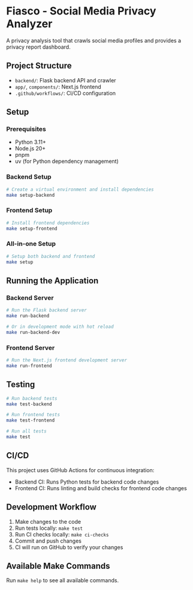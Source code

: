 # Fiasco - Social Media Privacy Analyzer

A privacy analysis tool that crawls social media profiles and provides a privacy report dashboard.

## Project Structure

- `backend/`: Flask backend API and crawler
- `app/`, `components/`: Next.js frontend
- `.github/workflows/`: CI/CD configuration

## Setup

### Prerequisites

- Python 3.11+
- Node.js 20+
- pnpm
- uv (for Python dependency management)

### Backend Setup

```bash
# Create a virtual environment and install dependencies
make setup-backend
```

### Frontend Setup

```bash
# Install frontend dependencies
make setup-frontend
```

### All-in-one Setup

```bash
# Setup both backend and frontend
make setup
```

## Running the Application

### Backend Server

```bash
# Run the Flask backend server
make run-backend

# Or in development mode with hot reload
make run-backend-dev
```

### Frontend Server

```bash
# Run the Next.js frontend development server
make run-frontend
```

## Testing

```bash
# Run backend tests
make test-backend

# Run frontend tests
make test-frontend

# Run all tests
make test
```

## CI/CD

This project uses GitHub Actions for continuous integration:

- Backend CI: Runs Python tests for backend code changes
- Frontend CI: Runs linting and build checks for frontend code changes

## Development Workflow

1. Make changes to the code
2. Run tests locally: `make test`
3. Run CI checks locally: `make ci-checks`
4. Commit and push changes
5. CI will run on GitHub to verify your changes

## Available Make Commands

Run `make help` to see all available commands.